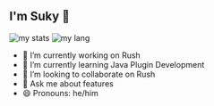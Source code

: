 ## I'm Suky 👋

<img alt="my stats" src="https://github-readme-stats.vercel.app/api?username=suky637&show_icons=true&theme=transparent"/>
<img alt="my lang" src="https://github-readme-stats.vercel.app/api/top-langs/?username=suky637"/>

- 🔭 I’m currently working on Rush
- 🌱 I’m currently learning Java Plugin Development
- 👯 I’m looking to collaborate on Rush
- 💬 Ask me about features
- 😄 Pronouns: he/him
<!--- 🤔 I’m looking for help with -->

<!--- 📫 How to reach me: -->

